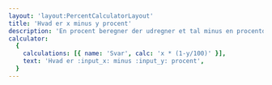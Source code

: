 ```yaml
---
layout: 'layout:PercentCalculatorLayout'
title: 'Hvad er x minus y procent'
description: 'En procent beregner der udregner et tal minus en procentdel'
calculator:
  {
    calculations: [{ name: 'Svar', calc: 'x * (1-y/100)' }],
    text: 'Hvad er :input_x: minus :input_y: procent',
  }
---
```

